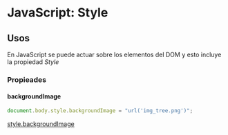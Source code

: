 # JavaScript: Style

## Usos

 En JavaScript se puede actuar sobre los elementos del DOM y esto incluye la propiedad _Style_

 ### Propieades

 #### backgroundImage

``` js
document.body.style.backgroundImage = "url('img_tree.png')";
```

[style.backgroundImage](https://www.w3schools.com/jsref/prop_style_backgroundimage.asp)